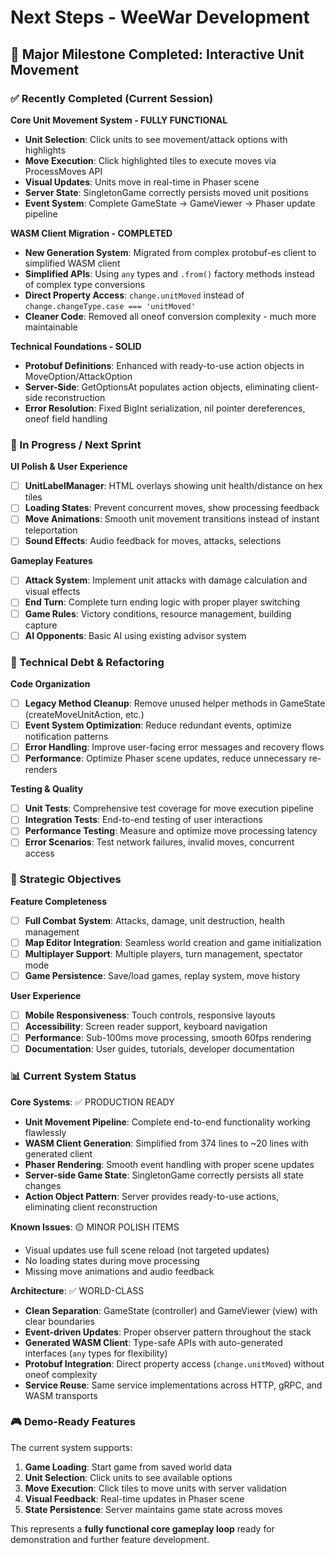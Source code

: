 # Next Steps - WeeWar Development

## 🎉 Major Milestone Completed: Interactive Unit Movement

### ✅ Recently Completed (Current Session)

**Core Unit Movement System - FULLY FUNCTIONAL** 
- **Unit Selection**: Click units to see movement/attack options with highlights
- **Move Execution**: Click highlighted tiles to execute moves via ProcessMoves API
- **Visual Updates**: Units move in real-time in Phaser scene
- **Server State**: SingletonGame correctly persists moved unit positions
- **Event System**: Complete GameState → GameViewer → Phaser update pipeline

**WASM Client Migration - COMPLETED**
- **New Generation System**: Migrated from complex protobuf-es client to simplified WASM client
- **Simplified APIs**: Using `any` types and `.from()` factory methods instead of complex type conversions
- **Direct Property Access**: `change.unitMoved` instead of `change.changeType.case === 'unitMoved'`
- **Cleaner Code**: Removed all oneof conversion complexity - much more maintainable

**Technical Foundations - SOLID**
- **Protobuf Definitions**: Enhanced with ready-to-use action objects in MoveOption/AttackOption
- **Server-Side**: GetOptionsAt populates action objects, eliminating client-side reconstruction
- **Error Resolution**: Fixed BigInt serialization, nil pointer dereferences, oneof field handling

### 🔄 In Progress / Next Sprint

**UI Polish & User Experience**
- [ ] **UnitLabelManager**: HTML overlays showing unit health/distance on hex tiles
- [ ] **Loading States**: Prevent concurrent moves, show processing feedback
- [ ] **Move Animations**: Smooth unit movement transitions instead of instant teleportation
- [ ] **Sound Effects**: Audio feedback for moves, attacks, selections

**Gameplay Features** 
- [ ] **Attack System**: Implement unit attacks with damage calculation and visual effects
- [ ] **End Turn**: Complete turn ending logic with proper player switching
- [ ] **Game Rules**: Victory conditions, resource management, building capture
- [ ] **AI Opponents**: Basic AI using existing advisor system

### 🚧 Technical Debt & Refactoring

**Code Organization**
- [ ] **Legacy Method Cleanup**: Remove unused helper methods in GameState (createMoveUnitAction, etc.)
- [ ] **Event System Optimization**: Reduce redundant events, optimize notification patterns
- [ ] **Error Handling**: Improve user-facing error messages and recovery flows
- [ ] **Performance**: Optimize Phaser scene updates, reduce unnecessary re-renders

**Testing & Quality**
- [ ] **Unit Tests**: Comprehensive test coverage for move execution pipeline
- [ ] **Integration Tests**: End-to-end testing of user interactions
- [ ] **Performance Testing**: Measure and optimize move processing latency
- [ ] **Error Scenarios**: Test network failures, invalid moves, concurrent access

### 🎯 Strategic Objectives

**Feature Completeness**
- [ ] **Full Combat System**: Attacks, damage, unit destruction, health management
- [ ] **Map Editor Integration**: Seamless world creation and game initialization
- [ ] **Multiplayer Support**: Multiple players, turn management, spectator mode
- [ ] **Game Persistence**: Save/load games, replay system, move history

**User Experience**
- [ ] **Mobile Responsiveness**: Touch controls, responsive layouts
- [ ] **Accessibility**: Screen reader support, keyboard navigation
- [ ] **Performance**: Sub-100ms move processing, smooth 60fps rendering
- [ ] **Documentation**: User guides, tutorials, developer documentation

### 📊 Current System Status

**Core Systems**: ✅ PRODUCTION READY
- **Unit Movement Pipeline**: Complete end-to-end functionality working flawlessly
- **WASM Client Generation**: Simplified from 374 lines to ~20 lines with generated client
- **Phaser Rendering**: Smooth event handling with proper scene updates
- **Server-side Game State**: SingletonGame correctly persists all state changes
- **Action Object Pattern**: Server provides ready-to-use actions, eliminating client reconstruction

**Known Issues**: 🟡 MINOR POLISH ITEMS
- Visual updates use full scene reload (not targeted updates)
- No loading states during move processing
- Missing move animations and audio feedback

**Architecture**: ✅ WORLD-CLASS
- **Clean Separation**: GameState (controller) and GameViewer (view) with clear boundaries
- **Event-driven Updates**: Proper observer pattern throughout the stack
- **Generated WASM Client**: Type-safe APIs with auto-generated interfaces (`any` types for flexibility)
- **Protobuf Integration**: Direct property access (`change.unitMoved`) without oneof complexity
- **Service Reuse**: Same service implementations across HTTP, gRPC, and WASM transports

### 🎮 Demo-Ready Features

The current system supports:
1. **Game Loading**: Start game from saved world data
2. **Unit Selection**: Click units to see available options
3. **Move Execution**: Click tiles to move units with server validation
4. **Visual Feedback**: Real-time updates in Phaser scene
5. **State Persistence**: Server maintains game state across moves

This represents a **fully functional core gameplay loop** ready for demonstration and further feature development.